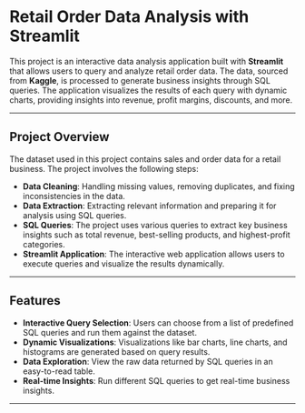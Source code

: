 # Retail Order Data Analysis with Streamlit

This project is an interactive data analysis application built with **Streamlit** that allows users to query and analyze retail order data. The data, sourced from **Kaggle**, is processed to generate business insights through SQL queries. The application visualizes the results of each query with dynamic charts, providing insights into revenue, profit margins, discounts, and more.

---

## Project Overview

The dataset used in this project contains sales and order data for a retail business. The project involves the following steps:

- **Data Cleaning**: Handling missing values, removing duplicates, and fixing inconsistencies in the data.
- **Data Extraction**: Extracting relevant information and preparing it for analysis using SQL queries.
- **SQL Queries**: The project uses various queries to extract key business insights such as total revenue, best-selling products, and highest-profit categories.
- **Streamlit Application**: The interactive web application allows users to execute queries and visualize the results dynamically.

---

## Features

- **Interactive Query Selection**: Users can choose from a list of predefined SQL queries and run them against the dataset.
- **Dynamic Visualizations**: Visualizations like bar charts, line charts, and histograms are generated based on query results.
- **Data Exploration**: View the raw data returned by SQL queries in an easy-to-read table.
- **Real-time Insights**: Run different SQL queries to get real-time business insights.

---

